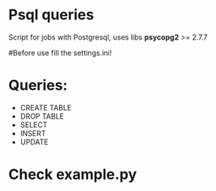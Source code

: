 # Psql queries

Script for jobs with Postgresql,
uses libs **psycopg2** >= 2.7.7

#Before use fill the settings.ini!

# Queries:
- CREATE TABLE
- DROP TABLE
- SELECT
- INSERT
- UPDATE

# Check example.py